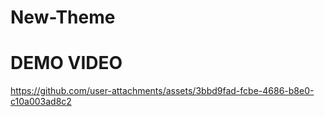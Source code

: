 # New-Theme
# DEMO VIDEO
https://github.com/user-attachments/assets/3bbd9fad-fcbe-4686-b8e0-c10a003ad8c2

